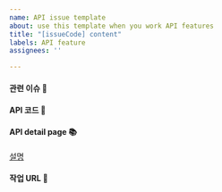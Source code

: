 ```yaml
---
name: API issue template
about: use this template when you work API features
title: "[issueCode] content"
labels: API feature
assignees: ''

---
```


#### 관련 이슈 🤝
<!-- 관련있는 이슈 번호(#000)을 적어주세요.
  해당 pull request merge와 함께 이슈를 닫으려면
  closed #Issue_number를 적어주세요 -->


#### API 코드 🔢
<!-- 이슈코드를 입력합니다. -->



#### API detail page 📚
<!-- 이슈 상세페이지를 링크를 입력합니다. -->
[설명](주소)



#### 작업 URL 🔗
<!-- 작업 URL을 입력합니다. -->
